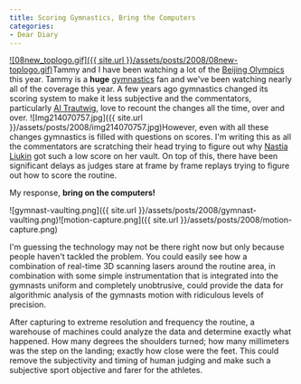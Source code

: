 ```yaml
---
title: Scoring Gymnastics, Bring the Computers
categories:
- Dear Diary
---
```


[![08new_toplogo.gif]({{ site.url }}/assets/posts/2008/08new-toplogo.gif)](http://en.beijing2008.cn/)Tammy and I have been watching a lot of the [Beijing Olympics](http://en.beijing2008.cn/) this year. Tammy is a **huge** [gymnastics](http://en.beijing2008.cn/sports/artisticgymnastics/) fan and we've been watching nearly all of the coverage this year. A few years ago gymnastics changed its scoring system to make it less subjective and the commentators, particularly [Al Trautwig](http://en.wikipedia.org/wiki/Al_Trautwig), love to recount the changes all the time, over and over.
![Img214070757.jpg]({{ site.url }}/assets/posts/2008/img214070757.jpg)However, even with all these changes gymnastics is filled with questions on scores. I'm writing this as all the commentators are scratching their head trying to figure out why [Nastia Liukin](http://www.nastialiukin.com/) got such a low score on her vault. On top of this, there have been significant delays as judges stare at frame by frame replays trying to figure out how to score the routine.

My response, **bring on the computers!**

![gymnast-vaulting.png]({{ site.url }}/assets/posts/2008/gymnast-vaulting.png)![motion-capture.png]({{ site.url }}/assets/posts/2008/motion-capture.png)

I'm guessing the technology may not be there right now but only because people haven't tackled the problem. You could easily see how a combination of real-time 3D scanning lasers around the routine area, in combination with some simple instrumentation that is integrated into the gymnasts uniform and completely unobtrusive, could provide the data for algorithmic analysis of the gymnasts motion with ridiculous levels of precision.

After capturing to extreme resolution and frequency the routine, a warehouse of machines could analyze the data and determine exactly what happened. How many degrees the shoulders turned; how many millimeters was the step on the landing; exactly how close were the feet. This could remove the subjectivity and timing of human judging and make such a subjective sport objective and farer for the athletes.
